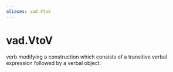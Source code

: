 ```yaml
---
aliases: vad.VtoV
---
```

# vad.VtoV

verb modifying a construction which consists of a transitive verbal expression followed by a verbal object.